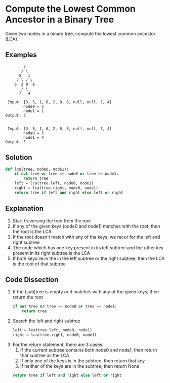 # Compute the Lowest Common Ancestor in a Binary Tree
Given two nodes in a binary tree, compute the lowest common ancestor (LCA).

## Examples
```
        3
       / \
      5   1
     / \ / \
    6  2 0  8
       / \
      7   4

 Input: [3, 5, 1, 6, 2, 0, 8, null, null, 7, 4]
        node0 = 5
        node1 = 1
Output: 3


 Input: [3, 5, 1, 6, 2, 0, 8, null, null, 7, 4]
        node0 = 5
        node1 = 4
Output: 5
```

## Solution
```python
def lca(tree, node0, node1):
    if not tree or tree == node0 or tree == node1:
        return tree
    left = lca(tree.left, node0, node1)
    right = lca(tree.right, node0, node1)
    return tree if left and right else left or right
```

## Explanation
1. Start traversing the tree from the root
2. If any of the given keys (node0 and node1) matches with the root, then the root is the LCA
3. If the root doesn't match with any of the keys, we recur for the left and right subtree
4. The node which has one key present in its left subtree and the other key present in its right subtree is the LCA
5. If both keys lie in the in the left subtree or the right subtree, then the LCA is the root of that subtree


## Code Dissection
1. If the (sub)tree is empty or it matches with any of the given keys, then return the root
    ```python
    if not tree or tree == node0 or tree == node1:
        return tree
    ```
2. Search the left and right subtree
    ```python
    left = lca(tree.left, node0, node1)
    right = lca(tree.right, node0, node1)
    ```
3. For the return statement, there are 3 cases:
    1. If the current subtree contains both node0 and node1, then return that subtree as the LCA
    2. If only one of the keys is in the subtree, then return that key
    3. If neither of the keys are in the subtree, then return None
    ```python
    return tree if left and right else left or right
    ```